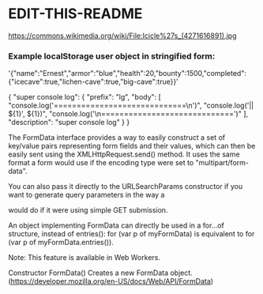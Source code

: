 # EDIT-THIS-README











https://commons.wikimedia.org/wiki/File:Icicle%27s_(4271616891).jpg


### Example localStorage user object in stringified form:
'{"name":"Ernest","armor":"blue","health":20,"bounty":1500,"completed":{"icecave":true,"lichen-cave":true,"big-cave":true}}'





{
	"super console log": {
		"prefix": "lg",
		"body": [
			"console.log('=============================\\n')",
			"console.log('|| ${1}', ${1})",
			"console.log('\\n=============================')"
		],
		"description": "super console log"
	}
}

The FormData interface provides a way to easily construct a set of key/value pairs representing form fields and their values, which can then be easily sent using the XMLHttpRequest.send() method. It uses the same format a form would use if the encoding type were set to "multipart/form-data".

You can also pass it directly to the URLSearchParams constructor if you want to generate query parameters in the way a <form> would do if it were using simple GET submission.

An object implementing FormData can directly be used in a for...of structure, instead of entries(): for (var p of myFormData) is equivalent to for (var p of myFormData.entries()).

Note: This feature is available in Web Workers.

Constructor
FormData()
Creates a new FormData object.
(https://developer.mozilla.org/en-US/docs/Web/API/FormData)